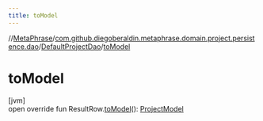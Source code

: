 ```yaml
---
title: toModel
---
```

//[MetaPhrase](../../../index.html)/[com.github.diegoberaldin.metaphrase.domain.project.persistence.dao](../index.html)/[DefaultProjectDao](index.html)/[toModel](to-model.html)



# toModel



[jvm]\
open override fun ResultRow.[toModel](to-model.html)(): [ProjectModel](../../com.github.diegoberaldin.metaphrase.domain.project.data/-project-model/index.html)




